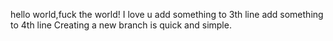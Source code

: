 hello world,fuck the world!
I love u
add something to 3th line
add something to 4th line
Creating a new branch is quick and simple.
